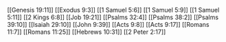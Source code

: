 [[Genesis 19:11]]
[[Exodus 9:3]]
[[1 Samuel 5:6]]
[[1 Samuel 5:9]]
[[1 Samuel 5:11]]
[[2 Kings 6:8]]
[[Job 19:21]]
[[Psalms 32:4]]
[[Psalms 38:2]]
[[Psalms 39:10]]
[[Isaiah 29:10]]
[[John 9:39]]
[[Acts 9:8]]
[[Acts 9:17]]
[[Romans 11:7]]
[[Romans 11:25]]
[[Hebrews 10:31]]
[[2 Peter 2:17]]
